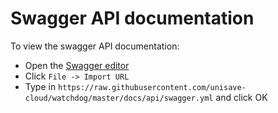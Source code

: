 # Swagger API documentation

To view the swagger API documentation:

- Open the [Swagger editor](https://editor.swagger.io/)
- Click `File -> Import URL`
- Type in `https://raw.githubusercontent.com/unisave-cloud/watchdog/master/docs/api/swagger.yml` and click OK
